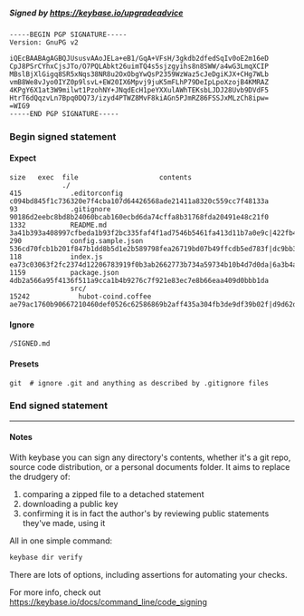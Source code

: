 ##### Signed by https://keybase.io/upgradeadvice
```
-----BEGIN PGP SIGNATURE-----
Version: GnuPG v2

iQEcBAABAgAGBQJUsusvAAoJELa+eB1/GqA+VFsH/3gkdb2dfedSqIv0oE2m16eD
CpJ8PSrCYhxCjsJTo/O7PQLAbkt26uimTQ4s5sjzgyihs8n8SWW/a4wG3LmqXCIP
MBslBjXlGigq8SR5xNqs38NR8u2OxObgYwQsP2359WzWaz5cJeDgiKJX+CHg7WLb
vmB8We8vJyo0IYZ0p9lsvL+EW20IX6Mpvj9juK5mFLhP79DeIpLpoXzojB4KMRAZ
4KPgY6X1at3W9milwt1PzohNY+JNqdEcH1peYXXulAWhTEKsbLJDJ28Uvb9DVdF5
HtrT6dQqzvLn7Bpq0DQ73/izyd4PTWZ8MvF8kiAGn5PJmRZ86FSSJxMLzCh8ipw=
=WIG9
-----END PGP SIGNATURE-----

```

<!-- END SIGNATURES -->

### Begin signed statement 

#### Expect

```
size   exec  file                    contents                                                                                                                         
             ./                                                                                                                                                       
415            .editorconfig         c094bd845f1c736320e7f4cba107d64426568ade21411a8320c559cc7f48133a                                                                 
93             .gitignore            90186d2eebc8bd8b24060bcab160ecbd6da74cffa8b31768fda20491e48c21f0                                                                 
1332           README.md             3a41b393a408997cfbeda1b93f2bc335faf4f1ad7546b5461fa413d11b7a0e9c|422fb470e073fc8265cf3d3da74e25f2f135bfaa44e46c2672b5a41080f01492
290            config.sample.json    536cd70fcb1b201f847b1dd8b5d1e2b589798fea26719bd07b49ffcdb5ed783f|dc9bb3b6615290806ce4cdfc0892eb973469ffe8b6825df47affc84335e2a84e
118            index.js              ea73c03063f2fc2374d12206783919f0b3ab2662773b734a59734b10b4d7d0da|6a3b4a6f850457df83cbb10757ed3ad22b1a090cc79dee5c06fc372ebf8ada69
1159           package.json          4db2a566a95f4136f511a9cca1b4b9276c7f921e83ec7e8b66eaa409d0bbb1da                                                                 
               src/                                                                                                                                                   
15242            hubot-coind.coffee  ae79ac1760b90667210460def0526c62586869b2aff435a304fb3de9df39b02f|d9d62dbfd6ac083f1a43191dc8fc0d66073f44b411410b82d77233880e57b084
```

#### Ignore

```
/SIGNED.md
```

#### Presets

```
git  # ignore .git and anything as described by .gitignore files
```

<!-- summarize version = 0.0.9 -->

### End signed statement

<hr>

#### Notes

With keybase you can sign any directory's contents, whether it's a git repo,
source code distribution, or a personal documents folder. It aims to replace the drudgery of:

  1. comparing a zipped file to a detached statement
  2. downloading a public key
  3. confirming it is in fact the author's by reviewing public statements they've made, using it

All in one simple command:

```bash
keybase dir verify
```

There are lots of options, including assertions for automating your checks.

For more info, check out https://keybase.io/docs/command_line/code_signing